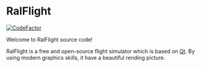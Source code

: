 # RalFlight

[![CodeFactor](https://www.codefactor.io/repository/github/lele570929726/ralflight/badge)](https://www.codefactor.io/repository/github/lele570929726/ralflight)

Welcome to RalFlight source code!

RalFlight is a free and open-source flight simulator which is based on [Qt](https://www.qt.io/). By using modern graphics skills, it have a beautiful rending picture. 